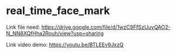 # real_time_face_mark
Link file need: https://drive.google.com/file/d/1wzC9FfSzUuyQAO2-N_NN8XQfHha2Rouh/view?usp=sharing

Link video demo: https://youtu.be/BTLEEv9JxzQ
